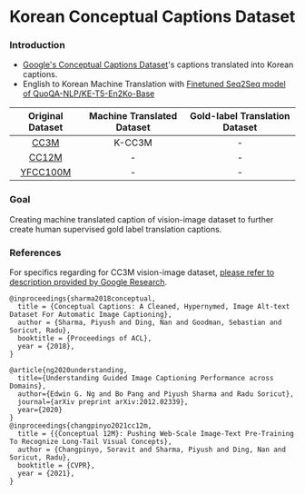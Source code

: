 # Korean Conceptual Captions Dataset

### Introduction

- [Google's Conceptual Captions Dataset](https://github.com/google-research-datasets/conceptual-captions)'s captions translated into Korean captions.
- English to Korean Machine Translation with [Finetuned Seq2Seq model of QuoQA-NLP/KE-T5-En2Ko-Base](https://github.com/QuoQA-NLP/T5_Translation)



|                       Original Dataset                       | Machine Translated Dataset | Gold-label Translation Dataset |
| :----------------------------------------------------------: | :------------------------: | :----------------------------: |
| [CC3M](https://huggingface.co/datasets/conceptual_captions)  |           K-CC3M           |               -                |
|   [CC12M](https://huggingface.co/datasets/conceptual_12m)    |             -              |               -                |
| [YFCC100M](https://multimediacommons.wordpress.com/yfcc100m-core-dataset/) |             -              |               -                |



### Goal

Creating machine translated caption of vision-image dataset to further create human supervised gold label translation captions.



### References

For specifics regarding for CC3M vision-image dataset, [please refer to description provided by Google Research](https://github.com/google-research-datasets/conceptual-captions#dataset-description).

```
@inproceedings{sharma2018conceptual,
  title = {Conceptual Captions: A Cleaned, Hypernymed, Image Alt-text Dataset For Automatic Image Captioning},
  author = {Sharma, Piyush and Ding, Nan and Goodman, Sebastian and Soricut, Radu},
  booktitle = {Proceedings of ACL},
  year = {2018},
}

@article{ng2020understanding,
  title={Understanding Guided Image Captioning Performance across Domains},
  author={Edwin G. Ng and Bo Pang and Piyush Sharma and Radu Soricut},
  journal={arXiv preprint arXiv:2012.02339},
  year={2020}
}
@inproceedings{changpinyo2021cc12m,
  title = {{Conceptual 12M}: Pushing Web-Scale Image-Text Pre-Training To Recognize Long-Tail Visual Concepts},
  author = {Changpinyo, Soravit and Sharma, Piyush and Ding, Nan and Soricut, Radu},
  booktitle = {CVPR},
  year = {2021},
}

```
